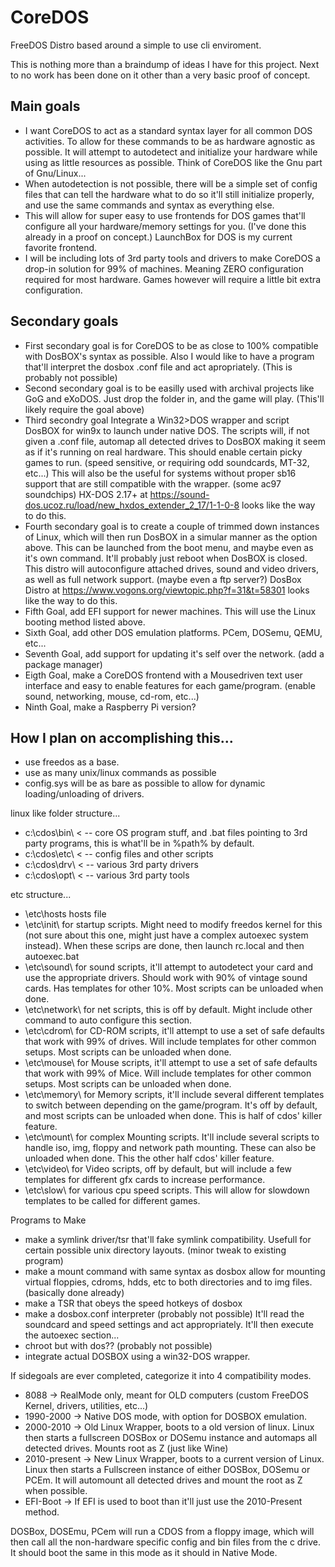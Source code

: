 # CoreDOS
FreeDOS Distro based around a simple to use cli enviroment.

This is nothing more than a braindump of ideas I have for this project. Next to no work has been done on it other than a very basic proof of concept.

## Main goals
- I want CoreDOS to act as a standard syntax layer for all common DOS activities. To allow for these commands to be as hardware agnostic as possible. It will attempt to autodetect and initialize your hardware while using as little resources as possible. Think of CoreDOS like the Gnu part of Gnu/Linux...
- When autodetection is not possible, there will be a simple set of config files that can tell the hardware what to do so it'll still initialize properly, and use the same commands and syntax as everything else.
- This will allow for super easy to use frontends for DOS games that'll configure all your hardware/memory settings for you. (I've done this already in a proof on concept.) LaunchBox for DOS is my current favorite frontend.
- I will be including lots of 3rd party tools and drivers to make CoreDOS a drop-in solution for 99% of machines. Meaning ZERO configuration required for most hardware. Games however will require a little bit extra configuration.

## Secondary goals
- First secondary goal is for CoreDOS to be as close to 100% compatible with DosBOX's syntax as possible. Also I would like to have a program that'll interpret the dosbox .conf file and act apropriately. (This is probably not possible)
- Second secondary goal is to be easilly used with archival projects like GoG and eXoDOS. Just drop the folder in, and the game will play. (This'll likely require the goal above)
- Third secondry goal Integrate a Win32>DOS wrapper and script DosBOX for win9x to launch under native DOS. The scripts will, if not given a .conf file, automap all detected drives to DosBOX making it seem as if it's running on real hardware. This should enable certain picky games to run. (speed sensitive, or requiring odd soundcards, MT-32, etc...) This will also be the useful for systems without proper sb16 support that are still compatible with the wrapper. (some ac97 soundchips) HX-DOS 2.17+ at https://sound-dos.ucoz.ru/load/new_hxdos_extender_2_17/1-1-0-8 looks like the way to do this.
- Fourth secondary goal is to create a couple of trimmed down instances of Linux, which will then run DosBOX in a simular manner as the option above. This can be launched from the boot menu, and maybe even as it's own command. It'll probably just reboot when DosBOX is closed. This distro will autoconfigure attached drives, sound and video drivers, as well as full network support. (maybe even a ftp server?) DosBox Distro at https://www.vogons.org/viewtopic.php?f=31&t=58301 looks like the way to do this.
- Fifth Goal, add EFI support for newer machines. This will use the Linux booting method listed above.
- Sixth Goal, add other DOS emulation platforms. PCem, DOSemu, QEMU, etc...
- Seventh Goal, add support for updating it's self over the network. (add a package manager)
- Eigth Goal, make a CoreDOS frontend with a Mousedriven text user interface and easy to enable features for each game/program. (enable sound, networking, mouse, cd-rom, etc...)
- Ninth Goal, make a Raspberry Pi version?

## How I plan on accomplishing this...
- use freedos as a base.
- use as many unix/linux commands as possible
- config.sys will be as bare as possible to allow for dynamic loading/unloading of drivers.

linux like folder structure...
- c:\cdos\bin\ < -- core OS program stuff, and .bat files pointing to 3rd party programs, this is what'll be in %path% by default.
- c:\cdos\etc\ < -- config files and other scripts
- c:\cdos\drv\ < -- various 3rd party drivers
- c:\cdos\opt\ < -- various 3rd party tools

etc structure...
- \etc\hosts hosts file
- \etc\init\ for startup scripts. Might need to modify freedos kernel for this (not sure about this one, might just have a complex autoexec system instead). When these scrips are done, then launch rc.local and then autoexec.bat
- \etc\sound\ for sound scripts, it'll attempt to autodetect your card and use the appropriate drivers. Should work with 90% of vintage sound cards. Has templates for other 10%. Most scripts can be unloaded when done.
- \etc\network\ for net scripts, this is off by default. Might include other command to auto configure this section.
- \etc\cdrom\ for CD-ROM scripts, it'll attempt to use a set of safe defaults that work with 99% of drives. Will include templates for other common setups. Most scripts can be unloaded when done.
- \etc\mouse\ for Mouse scripts, it'll attempt to use a set of safe defaults that work with 99% of Mice. Will include templates for other common setups. Most scripts can be unloaded when done.
- \etc\memory\ for Memory scripts, it'll include several different templates to switch between depending on the game/program. It's off by default, and most scripts can be unloaded when done. This is half of cdos' killer feature.
- \etc\mount\ for complex Mounting scripts. It'll include several scripts to handle iso, img, floppy and network path mounting. These can also be unloaded when done. This the other half cdos' killer feature.
- \etc\video\ for Video scripts, off by default, but will include a few templates for different gfx cards to increase performance.
- \etc\slow\ for various cpu speed scripts. This will allow for slowdown templates to be called for different games.

Programs to Make
- make a symlink driver/tsr that'll fake symlink compatibility. Usefull for certain possible unix directory layouts. (minor tweak to existing program)
- make a mount command with same syntax as dosbox allow for mounting virtual floppies, cdroms, hdds, etc to both directories and to img files. (basically done already)
- make a TSR that obeys the speed hotkeys of dosbox
- make a dosbox.conf interpreter (probably not possible) It'll read the soundcard and speed settings and act appropriately. It'll then execute the autoexec section...
- chroot but with dos?? (probably not possible)
- integrate actual DOSBOX using a win32-DOS wrapper.

If sidegoals are ever completed, categorize it into 4 compatibility modes.
- 8088 -> RealMode only, meant for OLD computers (custom FreeDOS Kernel, drivers, utilities, etc...)
- 1990-2000 -> Native DOS mode, with option for DOSBOX emulation.
- 2000-2010 -> Old Linux Wrapper, boots to a old version of linux. Linux then starts a fullscreen DOSBox or DOSemu instance and automaps all detected drives. Mounts root as Z (just like Wine)
- 2010-present -> New Linux Wrapper, boots to a current version of Linux. Linux then starts a Fullscreen instance of either DOSBox, DOSemu or PCEm. It will automount all detected drives and mount the root as Z when possible.
- EFI-Boot -> If EFI is used to boot than it'll just use the 2010-Present method.

DOSBox, DOSEmu, PCem will run a CDOS from a floppy image, which will then call all the non-hardware specific config and bin files from the c drive. It should boot the same in this mode as it should in Native Mode.
